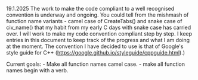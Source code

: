 19.1.2025
The work to make the code compliant to a well recognised convention is underway and ongoing.
You could tell from the mishmash of function name variants - camel case of CreateTabs() and
snake case of civ_name() that my habit from my early C days with snake case has carried over.
I will work to make my code convention compliant step by step. I keep entries in this document
to keep track of the progress and what I am doing at the moment. The convention I have decided
to use is that of Google's style guide for C++ (https://google.github.io/styleguide/cppguide.html).)

Current goals:
	- Make all function names camel case.
	- make all function names begin with a verb.